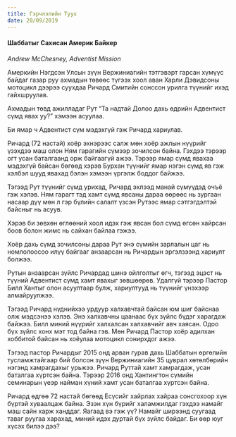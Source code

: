 ```yaml
---
title: Гэрчлэлийн Туух
date: 20/09/2019
---
```


#### Шаббатыг Сахисан Америк Байкер

_Andrew McChesney, Adventist Mission_

Амеркийн Нэгдсэн Улсын зүүн Вержиниагийн тэтгэвэрт гарсан хүмүүс байдаг газар руу ахмадын төвөөс түгээх хоол аван Харли Дэвидсоны мотоцикл дээрээ суухдаа Ричард Смитийн сонссон урилга түүнийг ихэд гайхшруулав.

Ахмадын төвд ажилладаг Рут “Та надтай Долоо дахь өдрийн Адвентист сүмд явах уу?” хэмээн асуулаа.

Би ямар ч Адвентист сүм  мэдэхгүй гэж  Ричард хариулав.

Ричард (72 настай)  хоёр эхнэрээс салж мөн хоёр ажлын нүүрийг үзэхдээ маш олон Ням гарагийн сүмээр зочилсон байна. Гэхдээ тэрээр огт усан баталгаанд орж байгаагүй ажээ. Тэрээр ямар сүмд явахаа мэдэхгүй байсан бөгөөд хэрэв Бурхан түүнийг ямар нэгэн сүмд яв гэж хэлбэл шууд явахад бэлэн хэмээн үргэлж боддог байжээ.

Тэгээд Рут түүнийг сүмд  урихад, Ричард эхлээд манай сүмүүдэд очъё гэж хэлэв.  Ням гарагт тэд хамт сүмд явсаны дараа өөрөөс нь зургаан насаар дүү мөн л гэр бүлийн салалт үзсэн  Рутээс ямар сэтгэгдэлтэй байсныг нь асуув.

Хэрэв би зөвхөн өглөөний хоол идэх гэж явсан бол сүмд өгсөн хайрсан боов болон жимс нь  сайхан байлаа гэжээ.

Хоёр дахь сүмд зочилсоны дараа Рут энэ сүмийн зарлалын цаг нь номлолоосоо илүү байгааг анзаарсан нь Ричардын эргэлзээнд хариулт болжээ.

Рутын анзаарсан зүйлс Ричардад шинэ ойлголтыг өгч, тэгээд эцэст нь түүний Адвентист сүмд хамт явахыг зөвшөөрөв. Удалгүй тэрээр Пастор Билл Хантыг олон асуултаар булж, хариултууд нь түүнийг үнэхээр алмайруулжээ.

Тэгээд Ричард нүднийхээ урдуур халхавчтай байсан юм шиг байснаа олж мэдсэнээ хэлэв. Энэ халхавчны цаанаас бүх зүйлс бүдэг харагдаж байжээ.  Билл миний нүүрийг халхалсан халхавчийг авч хаясан. Одоо бүх зүйлс хонх мэт тод байна гэв.  Мөн Ричард Пастор хоёр адилхан хоббитой байсан нь хоёулаа мотоцикл сонирхдог ажээ.

Тэгээд пастор Ричардыг 2015 онд арван гурав дахь Шаббатын  өргөлийн тусламжтайгаар бий болсон зүүн Вержиниагийн 35 цуврал хөтөлбөрийн нэгэнд хамрагдахыг урьжээ. Ричард Руттай хамт хамрагдаж, усан баталгаа хүртсэн байна.  Тэрээр 2016 онд Хантингтон сүмийн семинарын үеэр найман хүний хамт усан баталгаа хүртсэн байна.

Ричард өдгөө 72 настай бөгөөд Есүсийг хайрлах хайраа сонсгохоор хүн бүртэй хуваалцаж байна.  Эзэн  хүн бүрийг халамжилдаг гэхдээ намайг маш сайн харж ханддаг. Яагаад вэ гэж үү? Намайг ширээнд суугаад таваг руугаа харахад, миний идэх дуртай бүх зүйлс байдаг. Би өөр юуг хүсэх билээ дээ?
